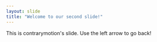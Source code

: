```yaml
---
layout: slide
title: "Welcome to our second slide!"
---
```

This is contrarymotion's slide.
Use the left arrow to go back!
